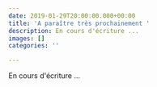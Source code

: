 ```yaml
---
date: 2019-01-29T20:00:00.000+00:00
title: 'A paraître très prochainement '
description: En cours d'écriture ...
images: []
categories: ''

---
```

En cours d'écriture ...